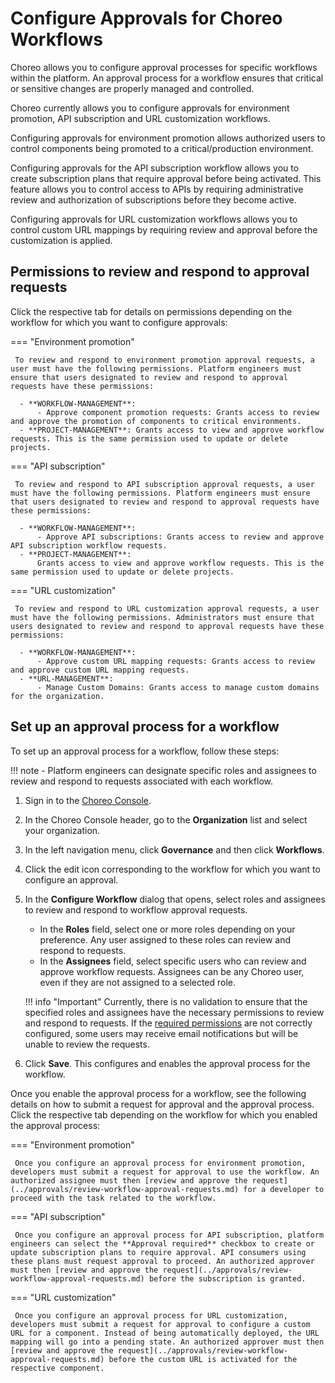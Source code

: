 # Configure Approvals for Choreo Workflows

Choreo allows you to configure approval processes for specific workflows within the platform. An approval process for a workflow ensures that critical or sensitive changes are properly managed and controlled.

Choreo currently allows you to configure approvals for environment promotion, API subscription and URL customization workflows.

Configuring approvals for environment promotion allows authorized users to control components being promoted to a critical/production environment. 

Configuring approvals for the API subscription workflow allows you to create subscription plans that require approval before being activated. This feature allows you to control access to APIs by requiring administrative review and authorization of subscriptions before they become active.

Configuring approvals for URL customization workflows allows you to control custom URL mappings by requiring review and approval before the customization is applied.

## Permissions to review and respond to approval requests

Click the respective tab for details on permissions depending on the workflow for which you want to configure approvals:

=== "Environment promotion"

     To review and respond to environment promotion approval requests, a user must have the following permissions. Platform engineers must ensure that users designated to review and respond to approval requests have these permissions:

      - **WORKFLOW-MANAGEMENT**: 
          - Approve component promotion requests: Grants access to review and approve the promotion of components to critical environments.
      - **PROJECT-MANAGEMENT**: Grants access to view and approve workflow requests. This is the same permission used to update or delete projects.

=== "API subscription"

     To review and respond to API subscription approval requests, a user must have the following permissions. Platform engineers must ensure that users designated to review and respond to approval requests have these permissions:

      - **WORKFLOW-MANAGEMENT**:
          - Approve API subscriptions: Grants access to review and approve API subscription workflow requests.
      - **PROJECT-MANAGEMENT**: 
          Grants access to view and approve workflow requests. This is the same permission used to update or delete projects.

=== "URL customization"

     To review and respond to URL customization approval requests, a user must have the following permissions. Administrators must ensure that users designated to review and respond to approval requests have these permissions:

      - **WORKFLOW-MANAGEMENT**:
          - Approve custom URL mapping requests: Grants access to review and approve custom URL mapping requests.
      - **URL-MANAGEMENT**: 
          - Manage Custom Domains: Grants access to manage custom domains for the organization.

## Set up an approval process for a workflow

To set up an approval process for a workflow, follow these steps:

!!! note 
     - Platform engineers can designate specific roles and assignees to review and respond to requests associated with each workflow.

1. Sign in to the [Choreo Console](https://console.choreo.dev/).
2. In the Choreo Console header, go to the **Organization** list and select your organization.
3. In the left navigation menu, click **Governance** and then click **Workflows**.
4. Click the edit icon corresponding to the workflow for which you want to configure an approval.
5. In the **Configure Workflow** dialog that opens, select roles and assignees to review and respond to workflow approval requests.

    - In the **Roles** field, select one or more roles depending on your preference. Any user assigned to these roles can review and respond to requests.
    - In the **Assignees** field, select specific users who can review and approve workflow requests. Assignees can be any Choreo user, even if they are not assigned to a selected role.

    !!! info "Important"
         Currently, there is no validation to ensure that the specified roles and assignees have the necessary permissions to review and respond to requests. If the [required permissions](#permissions-to-review-and-respond-to-approval-requests) are not correctly configured, some users may receive email notifications but will be unable to review the requests.
         
6. Click **Save**. This configures and enables the approval process for the workflow.

Once you enable the approval process for a workflow, see the following details on how to submit a request for approval and the approval process. Click the respective tab depending on the workflow for which you enabled the approval process:  

=== "Environment promotion"

     Once you configure an approval process for environment promotion, developers must submit a request for approval to use the workflow. An authorized assignee must then [review and approve the request](../approvals/review-workflow-approval-requests.md) for a developer to proceed with the task related to the workflow.

=== "API subscription"

     Once you configure an approval process for API subscription, platform engineers can select the **Approval required** checkbox to create or update subscription plans to require approval. API consumers using these plans must request approval to proceed. An authorized approver must then [review and approve the request](../approvals/review-workflow-approval-requests.md) before the subscription is granted.

=== "URL customization"

     Once you configure an approval process for URL customization, developers must submit a request for approval to configure a custom URL for a component. Instead of being automatically deployed, the URL mapping will go into a pending state. An authorized approver must then [review and approve the request](../approvals/review-workflow-approval-requests.md) before the custom URL is activated for the respective component. 
